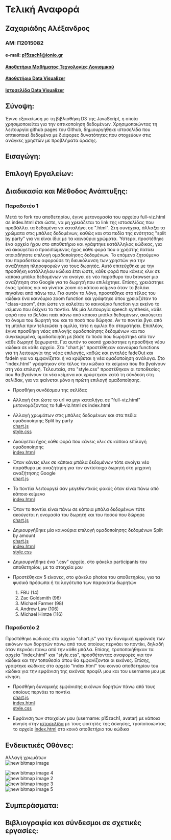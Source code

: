 # Τελική Αναφορά
## Ζαχαριάδης Αλέξανδρος
### ΑΜ: Π2015082
#### e-mail: p15zach1@ionio.gr  
#### [Αποθετήριο Μαθήματος Τεχνολογίες Λογισμικού](https://github.com/p15zach1/sw)  
#### [Αποθετήριο Data Visualizer](https://github.com/p15zach1/D3js-uk-political-donations)  
#### [Ιστοσελίδα Data Visualizer](https://p15zach1.github.io/D3js-uk-political-donations)

## Σύνοψη:  
Έγινε εξοικείωση με τη βιβλιοθήκη D3 της JavaScript, η οποία χρησιμοποιείται για την οπτικοποίηση δεδομένων. Χρησιμοποιώντας τη λειτουργία github pages του Github, δημιουργήθηκε ιστοσελίδα που οπτικοποιεί δεδομένα με διάφορες δυνατότητες που στοχεύουν στις ανάγκες χρηστών με προβλήματα όρασης.  

## Εισαγώγη:  

## Επιλογή Εργαλείων:  

## Διαδικασία και Μέθοδος Ανάπτυξης: 
### Παραδοτέο 1  
Μετά το fork του αποθετηρίου, έγινε μετονομασία του αρχείου full-viz.html σε index.html έτσι ώστε, να μη χρειάζεται το link της ιστοσελίδας που προβάλλει τα δεδομένα να καταλήγει σε ".html". Στη συνέχεια, άλλαξα τα χρώματα στις μπάλες δεδομένων, καθώς και στα πεδία της ενότητας "split by party" για να είναι ίδια με τα καινούρια χρώματα. Ύστερα, προστέθηκε ένα αρχείο ήχου στο αποθετήριο και γράφτηκε κατάλληλος κώδικας, για να ακούγεται ο προειπώμενος ήχος κάθε φορά που ο χρήστης πατάει οποιαδήποτε επιλογή ομαδοποίησης δεδομένων. Το επόμενο ζητούμενο του παραδοτέου αφορούσε τη διευκόλυνση των χρηστών για την αναζήτηση πληροφοριών για τους δωρητές. Αυτό επιτεύχθηκε με την προσθήκη κατάλληλου κώδικα έτσι ώστε, κάθε φορά που κάνεις κλικ σε κάποια μπάλα δεδομένων να ανοίγει σε νέο παράθυρο του browser μια αναζήτηση στο Google για το δωρητή που επιλέχτηκε. Επίσης, χρειάστηκε ένας τρόπος για να γίνεται zoom σε κάποιο κείμενο όταν το βελάκι πηγαίνει από πάνω του. Για αυτόν το λόγο, προστέθηκε στο τέλος του κώδικα ένα καινόυριο zoom function και γράφτηκε όπου χρειαζόταν το "class=zoom", έτσι ώστε να καλείται το καινούριο function για εκείνο το κείμενο που δείχνει το ποντίκι. Με μία λειτουργία speech synthesis, κάθε φορά που το βελάκι παέι πάνω από κάποια μπάλα δεδομένων, ακούγεται το όνομα του δωρητή του και το ποσό που δώρησε. Αν το ποντίκι βγει από τη μπάλα πριν τελειώσει η ομιλία, τότε η ομιλία θα σταματήσει. Επιπλέον, έγινε προσθήκη νέας επιλογής ομαδοποίησης δεδομένων και πιο συγκεκριμένα, ομαδοποίηση με βάση το ποσό που δωρήστηκε από τον κάθε δωρητή ξεχωριστά. Για αυτόν το σκοπό χρειάστηκε η προσθήκη νέου κώδικα σε κάθε αρχείο. Στο "chart.js" προστέθηκαν καινούρια functions για τη λειτουργία της νέας επιλογής, καθώς και εντολές fadeOut και fadeIn για να εμφανίζεται ή να κρύβεται η νέα ομαδοποίηση ανάλογα. Στο "index.html" γράφτηκαν στο τέλος του κώδικα τα κείμενα που θα βγαίνουν στη νέα επιλογή. Τελευταία, στο "style.css" προστέθηκαν οι τοποθεσίες που θα βγαίνουν τα νέα κείμενα και κρύφτηκαν κατά τη σύνδεση στη σελίδακ, για να φαίνεται μόνο η πρώτη επιλογή ομαδοποίησης.  

* Προσθήκη συνδέσμου της σελίδας
* Αλλαγή έτσι ώστε το url να μην καταλήγει σε "full-viz.html" μετονομάζοντας το full-viz.html σε index.html
* Αλλαγή χρωμάτων στις μπάλες δεδομένων και στα πεδία ομαδοποίησης Split by party  
[chart.js](https://github.com/p15zach1/D3js-uk-political-donations/blob/gh-pages/chart.js)  
[style.css](https://github.com/p15zach1/D3js-uk-political-donations/blob/gh-pages/style.css)  

* Ακούγεται ήχος κάθε φορά που κάνεις κλικ σε κάποια επιλογή ομαδοποίησης  
[index.html](https://github.com/p15zach1/D3js-uk-political-donations/blob/gh-pages/index.html)

* Όταν κάνεις κλικ σε κάποια μπάλα δεδομένων τότε ανοίγει νέο παράθυρο με αναζήτηση για τον αντίστοιχο δωρητή στη μηχανή αναζήτησης Google  
[chart.js](https://github.com/p15zach1/D3js-uk-political-donations/blob/gh-pages/chart.js)

* Το ποντίκι λειτουργεί σαν μεγεθυντικός φακός όταν είναι πάνω από κάποιο κείμενο  
[index.html](https://github.com/p15zach1/D3js-uk-political-donations/blob/gh-pages/index.html)  

* Όταν το ποντίκι είναι πάνω σε κάποια μπάλα δεδομένων τότε ακούγεται η ονομασία του δωρητή και του ποσού που δώρησε  
[chart.js](https://github.com/p15zach1/D3js-uk-political-donations/blob/gh-pages/chart.js)

* Δημιουργήθηκε μία καινούρια επιλογή ομαδοποίησης δεδομένων Split by amount  
[chart.js](https://github.com/p15zach1/D3js-uk-political-donations/blob/gh-pages/chart.js)  
[index.html](https://github.com/p15zach1/D3js-uk-political-donations/blob/gh-pages/index.html)  
[style.css](https://github.com/p15zach1/D3js-uk-political-donations/blob/gh-pages/style.css)  

* Δημιουργήθηκε ένα ".csv" αρχείο, στο φάκελο participants του αποθετηρίου, με τα στοιχεία μου
* Προστέθηκαν 5 είκονες, στο φάκελο photos του αποθετηρίου, για τα φυσικά πρόσωπα ή τα λογότυπα των παρακάτω δωρητών
  1. FBU (14)
  2. Zac Goldsmith (96)
  3. Michael Farmer (98)
  4. Andrew Law (106)
  5. Michael Hintze (116)  
  
### Παραδοτέο 2  
Προστέθηκε κώδικας στο αρχείο "chart.js" για την δυναμική εμφάνιση των εικόνων των δορητών πάνω από τους οποίους περνάει το ποντίκι, δηλαδή όταν περνάει πάνω από την κάθε μπάλα. Επίσης, τροποποιήθηκαν τα αρχεία "index.html" και "style.css", προσθέτοντας αναφορές για τον κώδικα και την τοποθεσία όπου θα εμφανίζονται οι εικόνες. Επίσης, γράφτηκε κώδικας στο αρχείο "index.html" του κοινού αποθετηρίου του κώδικα για την εμφάνιση της εικόνας προφίλ μου και του username μου με κίνηση.

* Προσθήκη δυναμικής εμφάνισης εικόνων δορητών πάνω από τους οποίους περνάει το ποντίκι  
[chart.js](https://github.com/p15zach1/D3js-uk-political-donations/blob/gh-pages/chart.js)  
[index.html](https://github.com/p15zach1/D3js-uk-political-donations/blob/gh-pages/index.html)  
[style.css](https://github.com/p15zach1/D3js-uk-political-donations/blob/gh-pages/style.css)  

* Εμφάνιση των στοιχείων μου (username: p15zach1, avatar) με κάποια κίνηση στην [ιστοσελίδα](https://ioniodi.github.io/D3js-uk-political-donations/participants/) με τους φοιτητές της άσκησης, τροποποιώντας το αρχείο [index.html](https://github.com/ioniodi/D3js-uk-political-donations/blob/master/participants/index.html) στο κοινό αποθετήριο του κώδικα

## Ενδεικτικές Οθόνες:  
Αλλαγή χρωμάτων  
![new bitmap image](https://user-images.githubusercontent.com/22659306/39828446-af5e9416-53c3-11e8-9bf8-5307c57e0c57.jpg)  
  

![new bitmap image 4](https://user-images.githubusercontent.com/22659306/39828476-d1d8eb4a-53c3-11e8-82a8-74d944f2de4f.jpg)  
![new bitmap image 2](https://user-images.githubusercontent.com/22659306/39828469-cdf219ca-53c3-11e8-83b2-d59944d86f99.jpg)  
![new bitmap image 3](https://user-images.githubusercontent.com/22659306/39828473-cf1c7430-53c3-11e8-975a-98c6b40a33fa.jpg)  
![new bitmap image 5](https://user-images.githubusercontent.com/22659306/39829561-902d5baa-53c7-11e8-9fc3-3c6e254bbe09.jpg) 


## Συμπεράσματα:  


## Bιβλιογραφία και σύνδεσμοι σε σχετικές εργασίες:  
